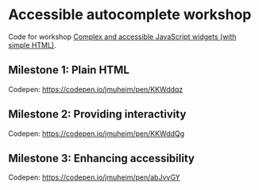 # Accessible autocomplete workshop

Code for workshop [Complex and accessible JavaScript widgets (with simple HTML)](https://slides.com/jmuheim/accessible-js-widgets-simple-html/).

## Milestone 1: Plain HTML

Codepen: <https://codepen.io/jmuheim/pen/KKWddqz>

## Milestone 2: Providing interactivity

Codepen: <https://codepen.io/jmuheim/pen/KKWddQg>

## Milestone 3: Enhancing accessibility

Codepen: <https://codepen.io/jmuheim/pen/abJvvGY>